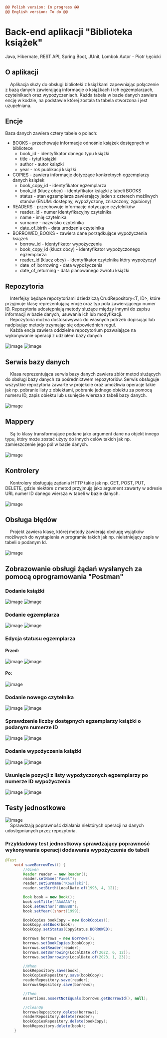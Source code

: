 [comment]: <> (```diff)
[comment]: <> (@@ English version below @@)
[comment]: <> (```)
```diff
@@ Polish version: In progress @@
@@ English version: To do @@
```
# Back-end aplikacji "Biblioteka książek"
Java, Hibernate, REST API, Spring Boot, JUnit, Lombok
Autor - Piotr Łęcicki
## O aplikacji
&nbsp;&nbsp;&nbsp;&nbsp;Aplikacja służy do obsługi biblioteki z książkami zapewniając połączenie z bazą danych zawierającą informacje o książkach i ich egzemplarzach,
czytelnikach oraz wypożyczeniach. Każda tabela w bazie danych zawiera encję w kodzie, na podstawie której została ta tabela stworzona i jest uzupełniana.
## Encje
Baza danych zawiera cztery tabele o polach:
- BOOKS - przechowuje informacje odnośnie książek dostępnych w bibliotece
  - book_id - identyfikator danego typu książki
  - title - tytuł książki
  - author - autor książki
  - year - rok publikacji książki
- COPIES - zawiera informacje dotyczące konkretnych egzemplarzy danych książek
  - book_copy_id - identyfikator egzemplarza
  - book_id (klucz obcy) - identyfikator książki z tabeli BOOKS
  - status - stan egzemplarza zawierający jeden z czterech możliwych stanów (ENUM: dostępny, wypożyczony, zniszczony, zgubiony)
- READERS - przechowuje informacje dotyczące czytelników
  - reader_id - numer identyfikacyjny czytelnika
  - name - imię czytelnika
  - surname - nazwisko czytelnika
  - date_of_birth - data urodzenia czytelnika
- BORROWED_BOOKS - zawiera dane porządkujące wypożyczenia książek
  - borrow_id - identyfikator wypożyczenia
  - book_copy_id (klucz obcy) - identyfikator wypożyczonego egzemplarza
  - reader_id (klucz obcy) - identyfikator czytelnika który wypożyczył
  - date_of_borrowing - data wypożyczenia
  - date_of_returning - data planowanego zwrotu książki
## Repozytoria
&nbsp;&nbsp;&nbsp;&nbsp;Interfejsy będące repozytoriami dziedziczą CrudRepository<T, ID>, które przyjmuje klasę reprezentującą encję oraz typ pola zawierającego
numer ID. Repozytoria udostępniają metody służące między innymi do zapisu informacji w bazie danych, usuwania ich lub modyfikacji. <br>
&nbsp;&nbsp;&nbsp;&nbsp;Repozytoria można dostosowywać do własnych potrzeb dopisując lub nadpisując metody trzymając się odpowiednich reguł.<br>
&nbsp;&nbsp;&nbsp;&nbsp;Każda encja zawiera oddzielne repozytorium pozwalające na wykonywanie operacji z udziałem bazy danych<br><br>
![image](https://user-images.githubusercontent.com/84147482/184505183-263339af-8561-435a-b1aa-685e03b6434b.png)
![image](https://user-images.githubusercontent.com/84147482/184505188-584da9b1-cf3c-4706-8d0c-bef32e6f4459.png) <br>
## Serwis bazy danych
&nbsp;&nbsp;&nbsp;&nbsp;Klasa reprezentująca serwis bazy danych zawiera zbiór metod służących do obsługi bazy danych za pośrednictwem repozytoriów. Serwis obsługuje wszystkie repozytoria zawarte w projekcie oraz umożliwia operacje takie jak np. pobranie listy z obiektami, pobranie jednego obiektu za pomocą numeru ID, zapis obiektu lub usunięcie wiersza z tabeli bazy danych.<br><br>
![image](https://user-images.githubusercontent.com/84147482/184506188-4ee184bf-2ccf-4d56-a393-992b6eeb3b14.png) <br>
## Mappery
&nbsp;&nbsp;&nbsp;&nbsp;Są to klasy transformujące podane jako argument dane na objekt innego typu, który może zostać użyty do innych celów takich jak
np. zamieszczenie jego pól w bazie danych.<br><br>
![image](https://user-images.githubusercontent.com/84147482/184506402-f6973159-1187-4219-adfb-ea8c3e519132.png) <br>
## Kontrolery
&nbsp;&nbsp;&nbsp;&nbsp;Kontrolery obsługują żądania HTTP takie jak np. GET, POST, PUT, DELETE, gdzie niektóre z metod przyjmują jako argument zawarty w adresie URL numer ID danego wiersza w tabeli w bazie danych.<br><br>
![image](https://user-images.githubusercontent.com/84147482/184506439-74811f42-51ee-420a-a822-810fffd9360c.png) <br>
## Obsługa błędów
&nbsp;&nbsp;&nbsp;&nbsp;Projekt zawiera klasę, której metody zawierają obsługę wyjątków możliwych do wystąpienia w programie takich jak np. nieistniejący zapis
w tabeli o podanym Id. <br><br>
![image](https://user-images.githubusercontent.com/84147482/184506533-28633b4b-8330-4f0c-bd11-2fdab06aa91d.png) <br>
## Zobrazowanie obsługi żądań wysłanych za pomocą oprogramowania "Postman"
### Dodanie książki
![image](https://user-images.githubusercontent.com/84147482/184506764-09cb222d-166b-44e0-8e38-1be713fa6606.png)
![image](https://user-images.githubusercontent.com/84147482/184506797-ceed5a64-144e-4638-826c-b35bd615e773.png)
### Dodanie egzemplarza
![image](https://user-images.githubusercontent.com/84147482/184506829-38613d23-6c0b-4271-ae3a-7121aaafb6c5.png)
![image](https://user-images.githubusercontent.com/84147482/184506843-5fc57d5c-14d3-4522-9c29-3547c75d7d53.png)
### Edycja statusu egzemplarza
#### Przed:
![image](https://user-images.githubusercontent.com/84147482/184506843-5fc57d5c-14d3-4522-9c29-3547c75d7d53.png)
![image](https://user-images.githubusercontent.com/84147482/184506896-2ba208f2-305d-43a5-bd76-a131e6482d03.png)
#### Po:
![image](https://user-images.githubusercontent.com/84147482/184506914-9626ce13-60db-4e7b-8c71-b2dfc24aa681.png)
### Dodanie nowego czytelnika
![image](https://user-images.githubusercontent.com/84147482/184506960-5f64c4e4-342d-42c8-89aa-5cce833044fc.png)
![image](https://user-images.githubusercontent.com/84147482/184506968-a51c81ee-abf1-4578-8d71-43dbd1818aa0.png)
### Sprawdzenie liczby dostępnych egzemplarzy książki o podanym numerze ID
![image](https://user-images.githubusercontent.com/84147482/184507051-b4a49d73-d7d1-433c-bbc5-9fd03f3515c0.png)
![image](https://user-images.githubusercontent.com/84147482/184507070-a7ff56ad-e145-4c2c-b4b2-54dc966756f8.png)
### Dodanie wypożyczenia książki
![image](https://user-images.githubusercontent.com/84147482/184507115-f7dfe607-a73a-4b3a-8d9a-09a7209f45b7.png)
![image](https://user-images.githubusercontent.com/84147482/184507133-b6767c73-1ead-4db5-a009-4b6285e607d0.png)
### Usunięcie pozycji z listy wypożyczonych egzemplarzy po numerze ID wypożyczenia
![image](https://user-images.githubusercontent.com/84147482/184507160-8a0d3b52-7469-40c4-8151-6dd9d815df76.png)
![image](https://user-images.githubusercontent.com/84147482/184507166-e5b14611-8e5b-4d6f-9dba-e11daae97447.png)
## Testy jednostkowe
![image](https://user-images.githubusercontent.com/84147482/184507294-b14bcdcd-7a94-49e1-a229-006501604f97.png) <br>
&nbsp;&nbsp;&nbsp;&nbsp;Sprawdzają poprawność działania niektórych operacji na danych udostępnianych przez repozytoria.
### Przykładowy test jednostkowy sprawdzający poprawność wykonywania operacji dodawania wypożyczenia do tabeli
```java
@Test
    void saveBorrowTest() {
        //Given
        Reader reader = new Reader();
        reader.setName("Pawel");
        reader.setSurname("Kowalski");
        reader.setBirth(LocalDate.of(1993, 4, 12));

        Book book = new Book();
        book.setTitle("AAAAAA");
        book.setAuthor("BBBBBB");
        book.setYear((short)1999);

        BookCopies bookCopy = new BookCopies();
        bookCopy.setBook(book);
        bookCopy.setStatus(CopyStatus.BORROWED);

        Borrows borrows = new Borrows();
        borrows.setBookCopies(bookCopy);
        borrows.setReader(reader);
        borrows.setBorrowing(LocalDate.of(2022, 6, 12));
        borrows.setBorrowing(LocalDate.of(2023, 1, 23));

        //When
        bookRepository.save(book);
        bookCopiesRepository.save(bookCopy);
        readerRepository.save(reader);
        borrowsRepository.save(borrows);

        //Then
        Assertions.assertNotEquals(borrows.getBorrowId(), null);

        //CleanUp
        borrowsRepository.delete(borrows);
        readerRepository.delete(reader);
        bookCopiesRepository.delete(bookCopy);
        bookRepository.delete(book);
    }
```
